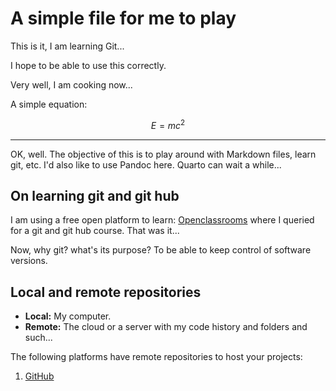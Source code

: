 # A simple file for me to play

This is it, I am learning Git...

I hope to be able to use this correctly.

Very well, I am cooking now...

A simple equation:

$$E=mc^2$$

***

OK, well.  The objective of this is to play around with Markdown files, learn git, etc.  I'd also like to use Pandoc here.  Quarto can wait a while...

## On learning git and git hub

I am using a free open platform to learn: [Openclassrooms](https://openclassrooms.com/en/search?query=git) where I queried for a git and git hub course.  That was it...

Now, why git? what's its purpose?  To be able to keep control of software versions.

## Local and remote repositories

- **Local:** My computer.
- **Remote:** The cloud or a server with my code history and folders and such...

The following platforms have remote repositories to host your projects:

1. [GitHub](www.github.com)